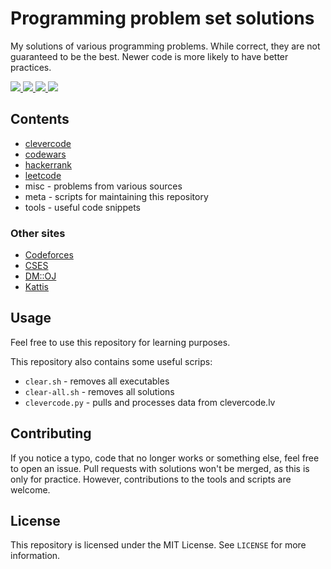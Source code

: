 # Programming problem set solutions

My solutions of various programming problems. While correct, they are not guaranteed to be the best.
Newer code is more likely to have better practices.

<a title="Clevercode" href="https://clevercode.lv/statistics/Scheibenwischer">
    <img src="https://img.shields.io/badge/clevercode-Scheibenwischer-red?style=flat-square&color=333333&labelColor=5C97CB"/>
</a>
<a title="Codewars" href="https://codewars.com/users/Scheibenwischer">
    <img src="https://img.shields.io/badge/codewars-Scheibenwischer-red?style=flat-square&color=333333&labelColor=B1361E"/>
</a>
<a title="Hackerrank" href="https://www.hackerrank.com/Scheibenwischer">
    <img src="https://img.shields.io/badge/hackerrank-Scheibenwischer-red?style=flat-square&color=333333&labelColor=2EC866"/>
</a>
<a title="Leetcode" href="https://leetcode.com/Scheibenwischer/">
    <img src="https://img.shields.io/badge/leetcode-Scheibenwischer-red?style=flat-square&color=333333&labelColor=EBA43F"/>
</a>


## Contents

* [clevercode](https://clevercode.lv/)
* [codewars](https://www.codewars.com/)
* [hackerrank](https://www.hackerrank.com)
* [leetcode](https://leetcode.com/)
* misc - problems from various sources
* meta - scripts for maintaining this repository
* tools - useful code snippets

### Other sites

* [Codeforces](https://codeforces.com/)
* [CSES](https://cses.fi)
* [DM::OJ](https://dmoj.ca)
* [Kattis](https://open.kattis.com/)

## Usage

Feel free to use this repository for learning purposes.

This repository also contains some useful scrips:
* `clear.sh` - removes all executables
* `clear-all.sh` - removes all solutions
* `clevercode.py` - pulls and processes data from clevercode.lv

## Contributing

If you notice a typo, code that no longer works or something else, feel free to open an issue.
Pull requests with solutions won't be merged, as this is only for practice.
However, contributions to the tools and scripts are welcome.

## License

This repository is licensed under the MIT License. See `LICENSE` for more information.
